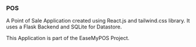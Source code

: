 ### POS

A Point of Sale Application created using React.js and tailwind.css library.
It uses a Flask Backend and SQLite for Datastore.

This Application is part of the EaseMyPOS Project.